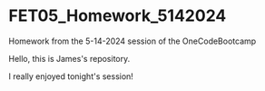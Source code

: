 # FET05_Homework_5142024
Homework from the 5-14-2024 session of the OneCodeBootcamp

Hello, this is James's repository.

I really enjoyed tonight's session!
